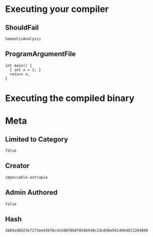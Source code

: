 # Executing your compiler

## ShouldFail

```
SemanticAnalysis
```

## ProgramArgumentFile

```
int main() {
  { int x = 1; }
  return x;
}
```

# Executing the compiled binary

# Meta

## Limited to Category

```
false
```

## Creator

```
impeccable-astrapia
```

## Admin Authored

```
false
```

## Hash

```
2685ed6923e7273ee43bf8c4158070b8f8546548c2dc658e94140b4011204800
```
